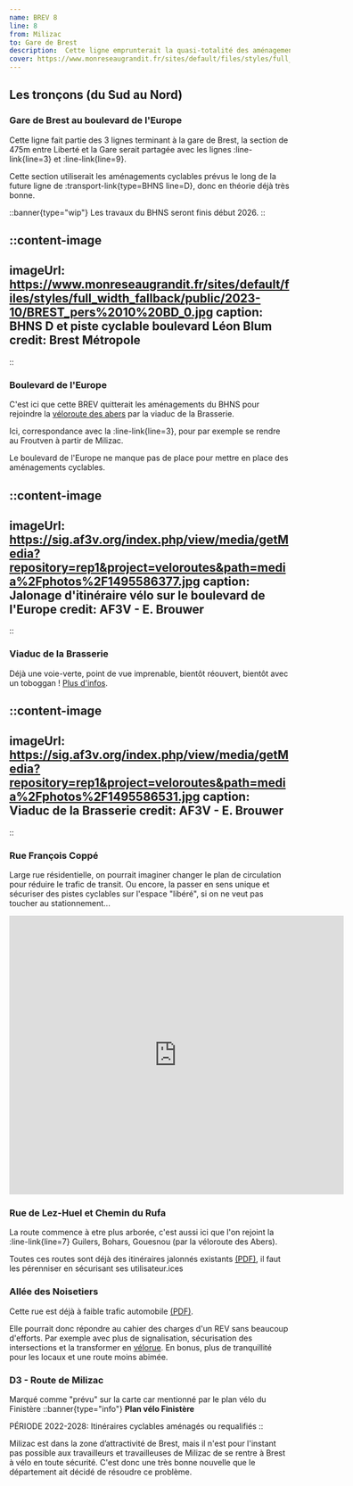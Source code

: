 ```yaml
---
name: BREV 8
line: 8
from: Milizac
to: Gare de Brest
description:  Cette ligne emprunterait la quasi-totalité des aménagements cyclables prévus pour le BHNS puis continuerait par le viaduc de la Brasserie, des routes boisées à trafic limité, pour finir sur une voie rapide à vélo le long de le départementale 5. Elle permettrait aux habitant.e.s de Milizac de rejoindre Brest à une plus grande fréquence que le BreizhGo actuel (ligne 15, 8 trajets par jour). Ainsi que Bohars et Guilers (pas de liaison bus/car directe) ou encore l’hôpital.
cover: https://www.monreseaugrandit.fr/sites/default/files/styles/full_width_fallback/public/2023-10/BREST_pers%2010%20BD_0.jpg
---
```



## Les tronçons (du Sud au Nord)

### Gare de Brest au boulevard de l'Europe

Cette ligne fait partie des 3 lignes terminant à la gare de Brest, la section de 475m entre Liberté et la Gare serait partagée avec les lignes :line-link{line=3} et :line-link{line=9}.

Cette section utiliserait les aménagements cyclables prévus le long de la future ligne de :transport-link{type=BHNS line=D}, donc en théorie déjà très bonne.

::banner{type="wip"}
Les travaux du BHNS seront finis début 2026.
::

::content-image
---
imageUrl: https://www.monreseaugrandit.fr/sites/default/files/styles/full_width_fallback/public/2023-10/BREST_pers%2010%20BD_0.jpg
caption: BHNS D et piste cyclable boulevard Léon Blum
credit: Brest Métropole
---
::


### Boulevard de l'Europe

C'est ici que cette BREV quitterait les aménagements du BHNS pour rejoindre la [véloroute des abers](https://www.af3v.org/les-voies-vertes/voies/492-veloroute-des-abers-de-l-aber-wrac-h-a-brest/) par la viaduc de la Brasserie.

Ici, correspondance avec la :line-link{line=3}, pour par exemple se rendre au Froutven à partir de Milizac.

Le boulevard de l'Europe ne manque pas de place pour mettre en place des aménagements cyclables.

::content-image
---
imageUrl: https://sig.af3v.org/index.php/view/media/getMedia?repository=rep1&project=veloroutes&path=media%2Fphotos%2F1495586377.jpg
caption: Jalonage d'itinéraire vélo sur le boulevard de l'Europe
credit: AF3V - E. Brouwer
---
::


### Viaduc de la Brasserie

Déjà une voie-verte, point de vue imprenable, bientôt réouvert, bientôt avec un toboggan !
[Plus d'infos](https://www.ouest-france.fr/bretagne/brest-29200/a-brest-dans-le-quartier-de-lambezellec-le-viaduc-de-la-brasserie-toujours-infranchissable-ddb01828-0199-11ef-9b4f-fa2c6cf081fe).

::content-image
---
imageUrl: https://sig.af3v.org/index.php/view/media/getMedia?repository=rep1&project=veloroutes&path=media%2Fphotos%2F1495586531.jpg
caption: Viaduc de la Brasserie
credit: AF3V - E. Brouwer
---
::

### Rue François Coppé
Large rue résidentielle, on pourrait imaginer changer le plan de circulation pour réduire le trafic de transit. Ou encore, la passer en sens unique et sécuriser des pistes cyclables sur l'espace "libéré", si on ne veut pas toucher au stationnement...

<iframe src="https://www.google.com/maps/embed?pb=!4v1725116604295!6m8!1m7!1s5q2EIDtD-w0tRyPddUqV9Q!2m2!1d48.41972022179596!2d-4.499206821296108!3f324.2365580800095!4f-12.67145764671055!5f0.7820865974627469" width="600" height="500" style="border:0;" allowfullscreen="" loading="lazy" referrerpolicy="no-referrer-when-downgrade"></iframe>

### Rue de Lez-Huel et Chemin du Rufa
La route commence à etre plus arborée, c'est aussi ici que l'on rejoint la :line-link{line=7} Guilers, Bohars, Gouesnou (par la véloroute des Abers).

Toutes ces routes sont déjà des itinéraires jalonnés existants [(PDF)](https://brest.fr/sites/default/files/media/document/PLAN_VELO-HD_web.pdf), il faut les pérenniser en sécurisant ses utilisateur.ices


### Allée des Noisetiers

Cette rue est déjà à faible trafic automobile [(PDF)](https://echanges.brest-metropole.fr/VIPDU72/dep/Comptage_vehicules/BH-Noisetiers_33-avr19.pdf
).

Elle pourrait donc répondre au cahier des charges d'un REV sans beaucoup d'efforts. Par exemple avec plus de signalisation, sécurisation des intersections et la transformer en [vélorue](https://www.cerema.fr/fr/actualites/concevoir-sa-velorue-cyclistes-nombre-circulation-apaisee). En bonus, plus de tranquillité pour les locaux et une route moins abimée.


### D3 - Route de Milizac

Marqué comme "prévu" sur la carte car mentionné par le plan vélo du Finistère
::banner{type="info"}
**Plan vélo Finistère**

PÉRIODE 2022-2028: Itinéraires cyclables aménagés ou requalifiés
::

Milizac est dans la zone d’attractivité de Brest, mais il n'est pour l'instant pas possible aux travailleurs et travailleuses de Milizac de se rentre à Brest à vélo en toute sécurité. C'est donc une très bonne nouvelle que le département ait décidé de résoudre ce problème.